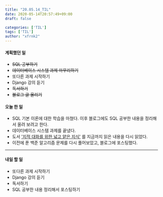 ```yaml
---
title: "20.05.14_TIL"
date: 2020-05-14T20:57:49+09:00
draft: false

categories: ['TIL']
tags: ['TIL']
author: "xfrnk2"
---
```

#### 계획했던 일
+ ~~SQL 공부하기~~
+ ~~데이터베이스 시스템 과제 마무리하기~~
+ 또다른 과제 시작하기
+ Django 강의 듣기
+ ~~독서하기~~ 
+ ~~블로그 글 올리기~~
#### 오늘 한 일
+ SQL 기본 이론에 대한 학습을 마쳤다. 이후 블로그에도 SQL 공부한 내용을 정리해서 올려 보려고 한다.
+ 데이터베이스 시스템 과제를 끝냈다.
+ 도서 ['지적 대화를 위한 넓고 얕은 지식'](http://www.yes24.com/Product/Goods/15281236) 를 지금까지 읽은 내용을 다시 읽었다.
+ 이전에 푼 백준 알고리즘 문제를 다시 풀어보았고, 블로그에 포스팅했다.

--- 
#### 내일 할 일  
+ 또다른 과제 시작하기
+ Django 강의 듣기
+ 독서하기
+ SQL 공부한 내용 정리해서 포스팅하기